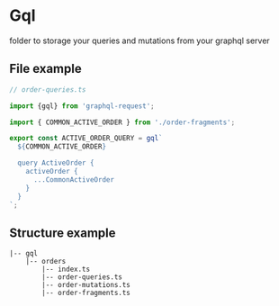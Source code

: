 # Gql

folder to storage your queries and mutations from your graphql server

## File example

```ts
// order-queries.ts

import {gql} from 'graphql-request';

import { COMMON_ACTIVE_ORDER } from './order-fragments';

export const ACTIVE_ORDER_QUERY = gql`
  ${COMMON_ACTIVE_ORDER}

  query ActiveOrder {
    activeOrder {
      ...CommonActiveOrder
    }
  }
`;

```


## Structure example

```
|-- gql
    |-- orders
        |-- index.ts
        |-- order-queries.ts
        |-- order-mutations.ts
        |-- order-fragments.ts
```